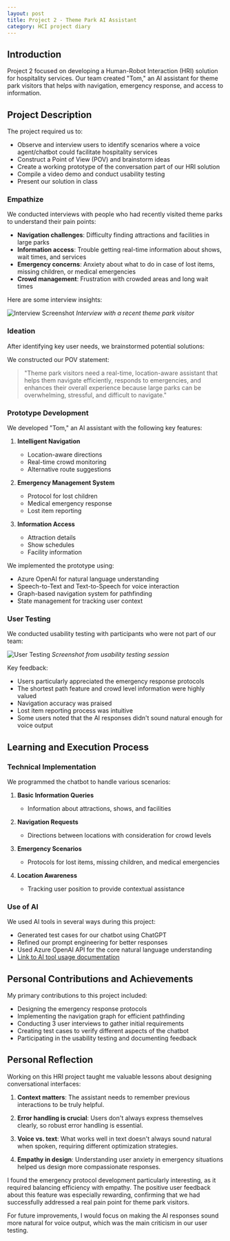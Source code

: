 ```yaml
---
layout: post
title: Project 2 - Theme Park AI Assistant
category: HCI project diary
---
```


## Introduction

Project 2 focused on developing a Human-Robot Interaction (HRI) solution for hospitality services. Our team created "Tom," an AI assistant for theme park visitors that helps with navigation, emergency response, and access to information.

## Project Description

The project required us to:
- Observe and interview users to identify scenarios where a voice agent/chatbot could facilitate hospitality services
- Construct a Point of View (POV) and brainstorm ideas
- Create a working prototype of the conversation part of our HRI solution
- Compile a video demo and conduct usability testing
- Present our solution in class

### Empathize

We conducted interviews with people who had recently visited theme parks to understand their pain points:

- **Navigation challenges**: Difficulty finding attractions and facilities in large parks
- **Information access**: Trouble getting real-time information about shows, wait times, and services
- **Emergency concerns**: Anxiety about what to do in case of lost items, missing children, or medical emergencies
- **Crowd management**: Frustration with crowded areas and long wait times

Here are some interview insights:

![Interview Screenshot](/HCI/assets/interview2.png)
*Interview with a recent theme park visitor*

### Ideation

After identifying key user needs, we brainstormed potential solutions:

We constructed our POV statement:
> "Theme park visitors need a real-time, location-aware assistant that helps them navigate efficiently, responds to emergencies, and enhances their overall experience because large parks can be overwhelming, stressful, and difficult to navigate."

### Prototype Development

We developed "Tom," an AI assistant with the following key features:

1. **Intelligent Navigation**
   - Location-aware directions
   - Real-time crowd monitoring
   - Alternative route suggestions

2. **Emergency Management System**
   - Protocol for lost children
   - Medical emergency response
   - Lost item reporting

3. **Information Access**
   - Attraction details
   - Show schedules
   - Facility information

We implemented the prototype using:
- Azure OpenAI for natural language understanding
- Speech-to-Text and Text-to-Speech for voice interaction
- Graph-based navigation system for pathfinding
- State management for tracking user context

### User Testing

We conducted usability testing with participants who were not part of our team:

![User Testing](/HCI/assets/usertesting.png)
*Screenshot from usability testing session*

Key feedback:
- Users particularly appreciated the emergency response protocols
- The shortest path feature and crowd level information were highly valued
- Navigation accuracy was praised
- Lost item reporting process was intuitive
- Some users noted that the AI responses didn't sound natural enough for voice output

## Learning and Execution Process

### Technical Implementation

We programmed the chatbot to handle various scenarios:

1. **Basic Information Queries**
   - Information about attractions, shows, and facilities

2. **Navigation Requests**
   - Directions between locations with consideration for crowd levels

3. **Emergency Scenarios**
   - Protocols for lost items, missing children, and medical emergencies

4. **Location Awareness**
   - Tracking user position to provide contextual assistance


### Use of AI

We used AI tools in several ways during this project:
- Generated test cases for our chatbot using ChatGPT
- Refined our prompt engineering for better responses
- Used Azure OpenAI API for the core natural language understanding
- [Link to AI tool usage documentation](https://poe.com/s/XSybo2bJeBpY2mAuW81b)

## Personal Contributions and Achievements

My primary contributions to this project included:
- Designing the emergency response protocols
- Implementing the navigation graph for efficient pathfinding
- Conducting 3 user interviews to gather initial requirements
- Creating test cases to verify different aspects of the chatbot
- Participating in the usability testing and documenting feedback

## Personal Reflection

Working on this HRI project taught me valuable lessons about designing conversational interfaces:

1. **Context matters**: The assistant needs to remember previous interactions to be truly helpful.

2. **Error handling is crucial**: Users don't always express themselves clearly, so robust error handling is essential.

3. **Voice vs. text**: What works well in text doesn't always sound natural when spoken, requiring different optimization strategies.

4. **Empathy in design**: Understanding user anxiety in emergency situations helped us design more compassionate responses.

I found the emergency protocol development particularly interesting, as it required balancing efficiency with empathy. The positive user feedback about this feature was especially rewarding, confirming that we had successfully addressed a real pain point for theme park visitors.

For future improvements, I would focus on making the AI responses sound more natural for voice output, which was the main criticism in our user testing.



